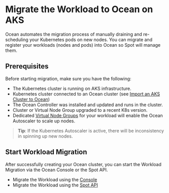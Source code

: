 # Migrate the Workload to Ocean on AKS

Ocean automates the migration process of manually draining and re-scheduling your Kubernetes pods on new nodes. You can migrate and register your workloads (nodes and pods) into Ocean so Spot will manage them.

## Prerequisites

Before starting migration, make sure you have the following:

- The Kubernetes cluster is running on AKS infrastructure.
- Kubernetes cluster connected to an Ocean cluster (see [Import an AKS Cluster to Ocean](https://docs.spot.io/ocean/getting-started/aks/?id=import-an-aks-cluster-to-ocean))
- The Ocean Controller was installed and updated and runs in the cluster.
- Cluster or Virtual Node Group upgraded to a recent K8s version.
- Dedicated [Virtual Node Groups](https://docs.spot.io/ocean/features/vngs/?id=virtual-node-groups) for your workload will enable the Ocean Autoscaler to scale up nodes.

> **Tip**: If the Kubernetes Autoscaler is active, there will be inconsistency in spinning up new nodes.

## Start Workload Migration

After successfully creating your Ocean cluster, you can start the Workload Migration via the Ocean Console or the Spot API.

- Migrate the Workload using the [Console](https://docs.spot.io/ocean/tutorials/migrate-workload-aks-ui?id=migrate-aks-workload-using-the-console)
- Migrate the Workload using the [Spot API](https://docs.spot.io/ocean/tutorials/migrate-workload-aks-api?id=migrate-aks-workload-using-the-spot-api)
